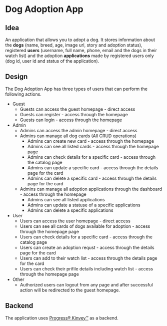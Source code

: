 # Dog Adoption App

## Idea
An application that allows you to adopt a dog. It stores information about the **dogs** (name, breed, age, image url, story and adoption status), registered **users** (username, full name, phone, email and the dogs in their watch list) and the adoption **applications** made by registered users only (dog id, user id and status of the application).

## Design
The Dog Adoption App has three types of users that can perform the following actions.

* Guest
    * Guests can access the guest homepage - direct access
    * Guests can register - access through the homepage
    * Guests can login - access through the homepage
* Admin
    * Admins can access the admin homepage - direct access
    * Admins can manage all dog cards (All CRUD operations)
        * Admins can create new card - access through the homepage
        * Admins can see all listed cards - access through the homepage page
        * Admins can check details for a specific card - access through the catalog page
        * Admins can update a specific card - access through the details page for the card
        * Admins can delete a specific card - access through the details page for the card
    * Admins can manage all adoption applications through the dashboard - access through the homepage
        * Admins can see all listed applications
        * Admins can update a statuse of a specific applications
        * Admins can delete a specific applications
* User
    * Users can access the user homepage - direct access
    * Users can see all cards of dogs available for adoption - access through the homepage page
    * Users can check details for a specific card - access through the catalog page
    * Users can create an adoption requst - access through the details page for the card
    * Users can add to their watch list - access through the details page for the card
    * Users can check their prifile details including watch list - access through the homepage page
* Other
   * Authorized users can logout from any page and after successful action will be redirected to the guest homepage.
## Backend
The application uses [Progress® Kinvey™](https://www.progress.com/kinvey "Progress® Kinvey™") as a backend. 



